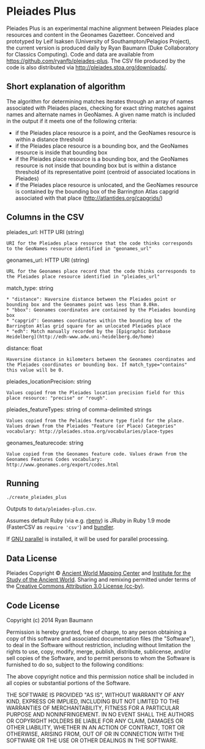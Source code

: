 Pleiades Plus
=============

Pleiades Plus is an experimental machine alignment between Pleiades place resources and content in the Geonames Gazetteer. Conceived and prototyped by Leif Isaksen (University of Southampton/Pelagios Project), the current version is produced daily by Ryan Baumann (Duke Collaboratory for Classics Computing). Code and data are available from https://github.com/ryanfb/pleiades-plus. The CSV file produced by the code is also distributed via http://pleiades.stoa.org/downloads/.

Short explanation of algorithm
------------------------------

The algorithm for determining matches iterates through an array of names associated with Pleiades places, checking for exact string matches against names and alternate names in GeoNames. A given name match is included in the output if it meets one of the following criteria:

* if the Pleiades place resource is a point, and the GeoNames resource is within a distance threshold
* if the Pleiades place resource is a bounding box, and the GeoNames resource is inside that bounding box
* if the Pleiades place resource is a bounding box, and the GeoNames resource is not inside that bounding box but is within a distance threshold of its representative point (centroid of associated locations in Pleiades)
* if the Pleiades place resource is unlocated, and the GeoNames resource is contained by the bounding box of the Barrington Atlas capgrid associated with that place (http://atlantides.org/capgrids/)

Columns in the CSV
------------------

pleiades_url: HTTP URI (string)

	URI for the Pleiades place resource that the code thinks corresponds to the GeoNames resource identified in "geonames_url"

geonames_url: HTTP URI (string)

	URL for the Geonames place record that the code thinks corresponds to the Pleiades place resource identified in "pleiades_url"

match_type: string

	* "distance": Haversine distance between the Pleiades point or bounding box and the Geonames point was less than 8.0km.
	* "bbox": Geonames coordinates are contained by the Pleiades bounding box
	* "capgrid": Geonames coordinates within the bounding box of the Barrington Atlas grid square for an unlocated Pleiades place
	* "edh": Match manually recorded by the [Epigraphic Database Heidelberg](http://edh-www.adw.uni-heidelberg.de/home)

distance: float

    Haversine distance in kilometers between the Geonames coordinates and the Pleiades coordinates or bounding box. If match_type="contains" this value will be 0.

pleiades_locationPrecision: string

	Values copied from the Pleiades location precision field for this place resource: "precise" or "rough".

pleiades_featureTypes: string of comma-delimited strings

	Values copied from the Pelaides feature type field for the place. Values drawn from the Pleiades "Feature (or Place) Categories" vocabulary: http://pleiades.stoa.org/vocabularies/place-types

geonames_featurecode: string

	Value copied from the Geonames feature code. Values drawn from the Geonames Features Codes vocabulary: http://www.geonames.org/export/codes.html

Running
-------

    ./create_pleiades_plus

Outputs to `data/pleiades-plus.csv`.

Assumes default Ruby (via e.g. [rbenv](https://github.com/sstephenson/rbenv)) is JRuby in Ruby 1.9 mode (FasterCSV as `require 'csv'`) and [bundler](http://bundler.io/).

If [GNU parallel](http://www.gnu.org/software/parallel/) is installed, it will be used for parallel processing.

Data License
------------

Pleiades Copyright © [Ancient World Mapping Center](http://www.unc.edu/awmc/) and [Institute for the Study of the Ancient World](http://www.nyu.edu/isaw/). Sharing and remixing permitted under terms of the [Creative Commons Attribution 3.0 License (cc-by)](http://creativecommons.org/licenses/by/3.0/us/).

Code License
------------

Copyright (c) 2014 Ryan Baumann

Permission is hereby granted, free of charge, to any person obtaining a copy
of this software and associated documentation files (the "Software"), to deal
in the Software without restriction, including without limitation the rights
to use, copy, modify, merge, publish, distribute, sublicense, and/or sell
copies of the Software, and to permit persons to whom the Software is
furnished to do so, subject to the following conditions:

The above copyright notice and this permission notice shall be included in
all copies or substantial portions of the Software.

THE SOFTWARE IS PROVIDED "AS IS", WITHOUT WARRANTY OF ANY KIND, EXPRESS OR
IMPLIED, INCLUDING BUT NOT LIMITED TO THE WARRANTIES OF MERCHANTABILITY,
FITNESS FOR A PARTICULAR PURPOSE AND NONINFRINGEMENT. IN NO EVENT SHALL THE
AUTHORS OR COPYRIGHT HOLDERS BE LIABLE FOR ANY CLAIM, DAMAGES OR OTHER
LIABILITY, WHETHER IN AN ACTION OF CONTRACT, TORT OR OTHERWISE, ARISING FROM,
OUT OF OR IN CONNECTION WITH THE SOFTWARE OR THE USE OR OTHER DEALINGS IN
THE SOFTWARE.

